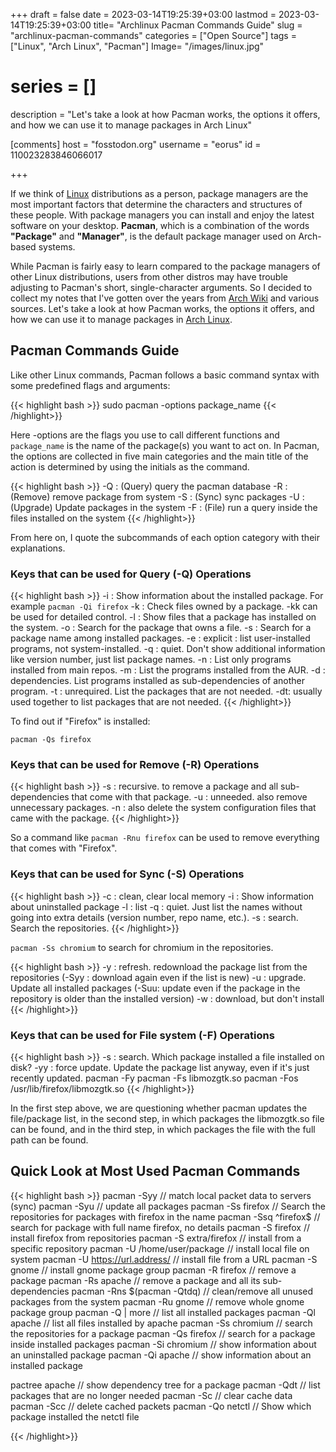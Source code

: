 +++
draft = false
date = 2023-03-14T19:25:39+03:00
lastmod = 2023-03-14T19:25:39+03:00
title= "Archlinux Pacman Commands Guide"
slug = "archlinux-pacman-commands"
categories = ["Open Source"]
tags = ["Linux", "Arch Linux", "Pacman"]
Image= "/images/linux.jpg"
# series = []
description = "Let's take a look at how Pacman works, the options it offers, and how we can use it to manage packages in Arch Linux"


[comments]
host = "fosstodon.org"
username = "eorus"
id = 110023283846066017

+++

If we think of [Linux](https://en.wikipedia.org/wiki/Linux) distributions as a person, package managers are the most important factors that determine the characters and structures of these people. With package managers you can install and enjoy the latest software on your desktop. **Pacman**, which is a combination of the words **"Package"** and **"Manager"**, is the default package manager used on Arch-based systems.

While Pacman is fairly easy to learn compared to the package managers of other Linux distributions, users from other distros may have trouble adjusting to Pacman's short, single-character arguments. So I decided to collect my notes that I've gotten over the years from [Arch Wiki](https://wiki.archlinux.org/) and various sources. Let's take a look at how Pacman works, the options it offers, and how we can use it to manage packages in [Arch Linux](https://archlinux.org/).

## Pacman Commands Guide

Like other Linux commands, Pacman follows a basic command syntax with some predefined flags and arguments:

{{< highlight bash >}}
sudo pacman -options package_name
{{< /highlight>}}

Here -options are the flags you use to call different functions and <code>package_name</code> is the name of the package(s) you want to act on. In Pacman, the options are collected in five main categories and the main title of the action is determined by using the initials as the command.

{{< highlight bash >}}
-Q : (Query) query the pacman database
-R : (Remove) remove package from system
-S : (Sync) sync packages
-U : (Upgrade) Update packages in the system
-F : (File) run a query inside the files installed on the system
{{< /highlight>}}

From here on, I quote the subcommands of each option category with their explanations.

### Keys that can be used for Query (-Q) Operations

{{< highlight bash >}}
-i : Show information about the installed package. For example <code>pacman -Qi firefox</code>
-k : Check files owned by a package. -kk can be used for detailed control.
-l : Show files that a package has installed on the system.
-o : Search for the package that owns a file.
-s : Search for a package name among installed packages.
-e : explicit : list user-installed programs, not system-installed.
-q : quiet. Don't show additional information like version number, just list package names.
-n : List only programs installed from main repos.
-m : List the programs installed from the AUR.
-d : dependencies. List programs installed as sub-dependencies of another program.
-t : unrequired. List the packages that are not needed.
-dt: usually used together to list packages that are not needed.
{{< /highlight>}}

To find out if "Firefox" is installed:

<code>pacman -Qs firefox</code>

### Keys that can be used for Remove (-R) Operations

{{< highlight bash >}}
-s : recursive. to remove a package and all sub-dependencies that come with that package.
-u : unneeded. also remove unnecessary packages.
-n : also delete the system configuration files that came with the package.
{{< /highlight>}}

So a command like <code>pacman -Rnu firefox</code> can be used to remove everything that comes with "Firefox".

### Keys that can be used for Sync (-S) Operations

{{< highlight bash >}}
-c : clean, clear local memory
-i : Show information about uninstalled package
-l : list
-q : quiet. Just list the names without going into extra details (version number, repo name, etc.).
-s : search. Search the repositories.
{{< /highlight>}}

<code>pacman -Ss chromium</code> to search for chromium in the repositories.

{{< highlight bash >}}
-y : refresh. redownload the package list from the repositories (-Syy : download again even if the list is new)
-u : upgrade. Update all installed packages (-Suu: update even if the package in the repository is older than the installed version)
-w : download, but don't install
{{< /highlight>}}

### Keys that can be used for File system (-F) Operations

{{< highlight bash >}}
-s : search. Which package installed a file installed on disk?
-yy : force update. Update the package list anyway, even if it's just recently updated.
pacman -Fy
pacman -Fs libmozgtk.so
pacman -Fos /usr/lib/firefox/libmozgtk.so
{{< /highlight>}}

In the first step above, we are questioning whether pacman updates the file/package list, in the second step, in which packages the libmozgtk.so file can be found, and in the third step, in which packages the file with the full path can be found.

## Quick Look at Most Used Pacman Commands

{{< highlight bash >}}
pacman -Syy // match local packet data to servers (sync)
pacman -Syu // update all packages
pacman -Ss firefox // Search the repositories for packages with firefox in the name
pacman -Ssq ^firefox$ // search for package with full name firefox, no details
pacman -S firefox // install firefox from repositories
pacman -S extra/firefox // install from a specific repository
pacman -U /home/user/package // install local file on system
pacman -U https://url.address/ // install file from a URL
pacman -S gnome // install gnome package group
pacman -R firefox // remove a package
pacman -Rs apache // remove a package and all its sub-dependencies
pacman -Rns $(pacman -Qtdq) // clean/remove all unused packages from the system
pacman -Ru gnome // remove whole gnome package group
pacman -Q | more // list all installed packages
pacman -Ql apache // list all files installed by apache
pacman -Ss chromium // search the repositories for a package
pacman -Qs firefox // search for a package inside installed packages
pacman -Si chromium // show information about an uninstalled package
pacman -Qi apache // show information about an installed package

pactree apache // show dependency tree for a package
pacman -Qdt // list packages that are no longer needed
pacman -Sc // clear cache data
pacman -Scc // delete cached packets
pacman -Qo netctl // Show which package installed the netctl file

{{< /highlight>}}
